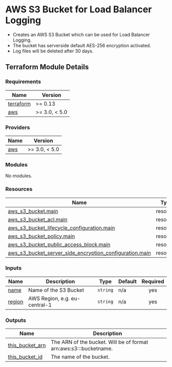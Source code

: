 # AWS S3 Bucket for Load Balancer Logging

- Creates an AWS S3 Bucket which can be used for Load Balancer Logging.
- The bucket has serverside default AES-256 encryption activated.
- Log files will be deleted after 30 days.

## Terraform Module Details

<!-- BEGINNING OF PRE-COMMIT-TERRAFORM DOCS HOOK -->
### Requirements

| Name | Version |
|------|---------|
| <a name="requirement_terraform"></a> [terraform](#requirement\_terraform) | >= 0.13 |
| <a name="requirement_aws"></a> [aws](#requirement\_aws) | >= 3.0, < 5.0 |

### Providers

| Name | Version |
|------|---------|
| <a name="provider_aws"></a> [aws](#provider\_aws) | >= 3.0, < 5.0 |

### Modules

No modules.

### Resources

| Name | Type |
|------|------|
| [aws_s3_bucket.main](https://registry.terraform.io/providers/hashicorp/aws/latest/docs/resources/s3_bucket) | resource |
| [aws_s3_bucket_acl.main](https://registry.terraform.io/providers/hashicorp/aws/latest/docs/resources/s3_bucket_acl) | resource |
| [aws_s3_bucket_lifecycle_configuration.main](https://registry.terraform.io/providers/hashicorp/aws/latest/docs/resources/s3_bucket_lifecycle_configuration) | resource |
| [aws_s3_bucket_policy.main](https://registry.terraform.io/providers/hashicorp/aws/latest/docs/resources/s3_bucket_policy) | resource |
| [aws_s3_bucket_public_access_block.main](https://registry.terraform.io/providers/hashicorp/aws/latest/docs/resources/s3_bucket_public_access_block) | resource |
| [aws_s3_bucket_server_side_encryption_configuration.main](https://registry.terraform.io/providers/hashicorp/aws/latest/docs/resources/s3_bucket_server_side_encryption_configuration) | resource |

### Inputs

| Name | Description | Type | Default | Required |
|------|-------------|------|---------|:--------:|
| <a name="input_name"></a> [name](#input\_name) | Name of the S3 Bucket | `string` | n/a | yes |
| <a name="input_region"></a> [region](#input\_region) | AWS Region, e.g. eu-central-1 | `string` | n/a | yes |

### Outputs

| Name | Description |
|------|-------------|
| <a name="output_this_bucket_arn"></a> [this\_bucket\_arn](#output\_this\_bucket\_arn) | The ARN of the bucket. Will be of format arn:aws:s3:::bucketname. |
| <a name="output_this_bucket_id"></a> [this\_bucket\_id](#output\_this\_bucket\_id) | The name of the bucket. |
<!-- END OF PRE-COMMIT-TERRAFORM DOCS HOOK -->